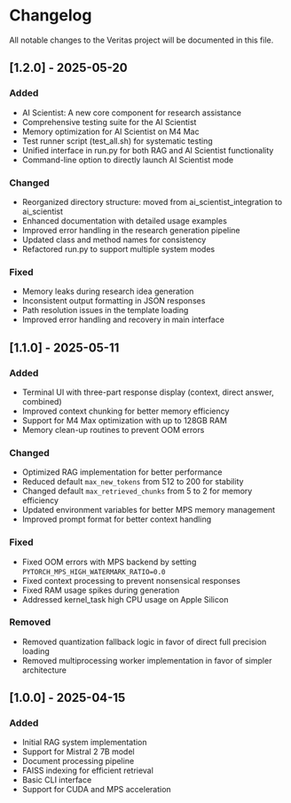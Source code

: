 # Changelog

All notable changes to the Veritas project will be documented in this file.

## [1.2.0] - 2025-05-20

### Added
- AI Scientist: A new core component for research assistance
- Comprehensive testing suite for the AI Scientist
- Memory optimization for AI Scientist on M4 Mac
- Test runner script (test_all.sh) for systematic testing
- Unified interface in run.py for both RAG and AI Scientist functionality
- Command-line option to directly launch AI Scientist mode

### Changed
- Reorganized directory structure: moved from ai_scientist_integration to ai_scientist
- Enhanced documentation with detailed usage examples
- Improved error handling in the research generation pipeline
- Updated class and method names for consistency
- Refactored run.py to support multiple system modes

### Fixed
- Memory leaks during research idea generation
- Inconsistent output formatting in JSON responses
- Path resolution issues in the template loading
- Improved error handling and recovery in main interface

## [1.1.0] - 2025-05-11

### Added
- Terminal UI with three-part response display (context, direct answer, combined)
- Improved context chunking for better memory efficiency
- Support for M4 Max optimization with up to 128GB RAM
- Memory clean-up routines to prevent OOM errors

### Changed
- Optimized RAG implementation for better performance
- Reduced default `max_new_tokens` from 512 to 200 for stability
- Changed default `max_retrieved_chunks` from 5 to 2 for memory efficiency
- Updated environment variables for better MPS memory management
- Improved prompt format for better context handling

### Fixed
- Fixed OOM errors with MPS backend by setting `PYTORCH_MPS_HIGH_WATERMARK_RATIO=0.0`
- Fixed context processing to prevent nonsensical responses
- Fixed RAM usage spikes during generation
- Addressed kernel_task high CPU usage on Apple Silicon

### Removed
- Removed quantization fallback logic in favor of direct full precision loading
- Removed multiprocessing worker implementation in favor of simpler architecture

## [1.0.0] - 2025-04-15

### Added
- Initial RAG system implementation
- Support for Mistral 2 7B model
- Document processing pipeline
- FAISS indexing for efficient retrieval
- Basic CLI interface
- Support for CUDA and MPS acceleration 